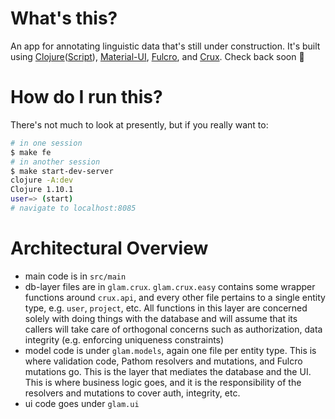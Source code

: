 # What's this?

An app for annotating linguistic data that's still under construction. It's built using [Clojure](https://clojure.org/)([Script](https://clojurescript.org/)), [Material-UI](https://material-ui.com/), [Fulcro](https://fulcro.fulcrologic.com/), and [Crux](https://opencrux.com/main/index.html). Check back soon 🚧

# How do I run this? 
There's not much to look at presently, but if you really want to:

```bash
# in one session
$ make fe 
# in another session
$ make start-dev-server
clojure -A:dev
Clojure 1.10.1
user=> (start)
# navigate to localhost:8085
```

# Architectural Overview
- main code is in `src/main`
- db-layer files are in `glam.crux`. `glam.crux.easy` contains some wrapper functions around `crux.api`, and every other 
  file pertains to a single entity type, e.g. `user`, `project`, etc. All functions in this layer are concerned solely 
  with doing things with the database and will assume that its callers will take care of orthogonal concerns such as
  authorization, data integrity (e.g. enforcing uniqueness constraints)
- model code is under `glam.models`, again one file per entity type. This is where validation code, Pathom resolvers 
  and mutations, and Fulcro mutations go. This is the layer that mediates the database and the UI. This is where 
  business logic goes, and it is the responsibility of the resolvers and mutations to cover auth, integrity, etc.
- ui code goes under `glam.ui`